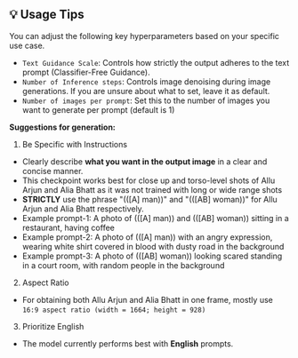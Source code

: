 ## 💡 Usage Tips
You can adjust the following key hyperparameters based on your specific use case.
- `Text Guidance Scale`: Controls how strictly the output adheres to the text prompt (Classifier-Free Guidance).
- `Number of Inference steps`: Controls image denoising during image generations. If you are unsure about what to set, leave it as default.
- `Number of images per prompt`: Set this to the number of images you want to generate per prompt (default is 1)


**Suggestions for generation:**
1. Be Specific with Instructions
  - Clearly describe **what you want in the output image** in a clear and concise manner.
  - This checkpoint works best for close up and torso-level shots of Allu Arjun and Alia Bhatt as it was not trained with long or wide range shots
  - **STRICTLY** use the phrase "(([A] man))" and "(([AB] woman))" for Allu Arjun and Alia Bhatt respectively.
  - Example prompt-1: A photo of (([A] man)) and (([AB] woman)) sitting in a restaurant, having coffee
  - Example prompt-2: A photo of (([A] man)) with an angry expression, wearing white shirt covered in blood with dusty road in the background
  - Example prompt-3: A photo of (([AB] woman)) looking scared standing in a court room, with random people in the background

2. Aspect Ratio
  - For obtaining both Allu Arjun and Alia Bhatt in one frame, mostly use `16:9 aspect ratio (width = 1664; height = 928)`

3. Prioritize English
  - The model currently performs best with **English** prompts.